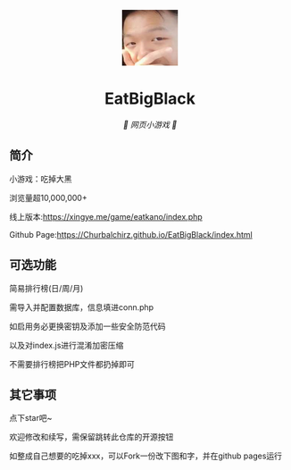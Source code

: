 <p align="center">
  <a href="https://xingye.me/game/eatkano"><img src="https://github.com/arcxingye/EatKano/blob/main/static/image/ClickBefore.png?raw=true" width="100" height="100" alt="EatBigBlack"></a>
</p>
<div align="center">

# EatBigBlack

_🦌 网页小游戏 🥛_

</div>


## 简介

小游戏：吃掉大黑

浏览量超10,000,000+

线上版本:https://xingye.me/game/eatkano/index.php

Github Page:https://Churbalchirz.github.io/EatBigBlack/index.html

## 可选功能

简易排行榜(日/周/月)

需导入并配置数据库，信息填进conn.php

如启用务必更换密钥及添加一些安全防范代码

以及对index.js进行混淆加密压缩

不需要排行榜把PHP文件都扔掉即可

## 其它事项

点下star吧~

欢迎修改和续写，需保留跳转此仓库的开源按钮

如整成自己想要的吃掉xxx，可以Fork一份改下图和字，并在github pages运行
